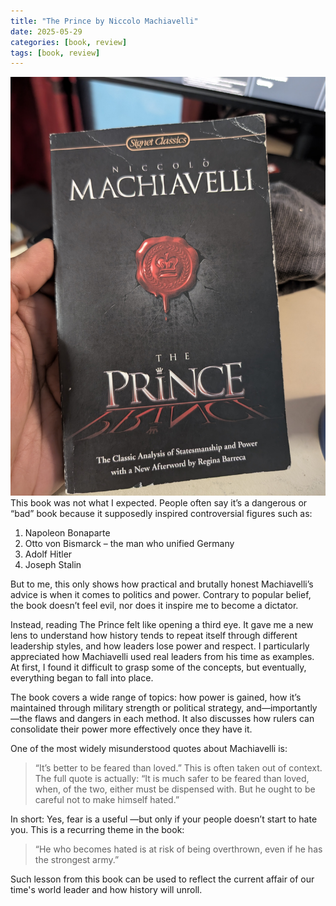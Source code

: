 ```yaml
---
title: "The Prince by Niccolo Machiavelli" 
date: 2025-05-29
categories: [book, review]
tags: [book, review]
---
```



![The Prince](/assets/images/the_prince.jpg)
This book was not what I expected. People often say it’s a dangerous or “bad” book because it supposedly inspired controversial figures such as:
 1. Napoleon Bonaparte
 2. Otto von Bismarck – the man who unified Germany
 3. Adolf Hitler
 4. Joseph Stalin

But to me, this only shows how practical and brutally honest Machiavelli’s advice is when it comes to politics and power. Contrary to popular belief, the book doesn’t feel evil, nor does it inspire me to become a dictator.

Instead, reading The Prince felt like opening a third eye. It gave me a new lens to understand how history tends to repeat itself through different leadership styles, and how leaders lose power and respect. I particularly appreciated how Machiavelli used real leaders from his time as examples. At first, I found it difficult to grasp some of the concepts, but eventually, everything began to fall into place.

The book covers a wide range of topics: how power is gained, how it’s maintained through military strength or political strategy, and—importantly—the flaws and dangers in each method. It also discusses how rulers can consolidate their power more effectively once they have it.

One of the most widely misunderstood quotes about Machiavelli is:
>   “It’s better to be feared than loved.”
This is often taken out of context. The full quote is actually:
>   “It is much safer to be feared than loved, when, of the two, either must be dispensed with. But he ought to be careful not to make himself hated.”

In short: Yes, fear is a useful —but only if your people doesn’t start to hate you. 
This is a recurring theme in the book:
>    “He who becomes hated is at risk of being overthrown, even if he has the strongest army.”

Such lesson from this book can be used to reflect the current affair of our time's world leader and how history will unroll.  
